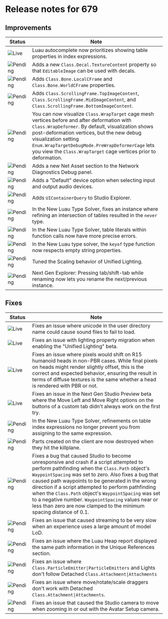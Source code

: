 # Release notes for 679

## Improvements

| Status | Note |
|--------|------|
| ![Live](https://img.shields.io/badge/Live-009E57?style=flat)  | Luau autocomplete now prioritizes showing table properties in index expressions. |
| ![Pending](https://img.shields.io/badge/Pending-DEA517?style=flat)  | Adds a new `Class.Decal.TextureContent` property so that `EditableImage` can be used with decals.  |
| ![Pending](https://img.shields.io/badge/Pending-DEA517?style=flat)  | Adds `Class.Bone.LocalCFrame` and `Class.Bone.WorldCFrame` properties. |
| ![Pending](https://img.shields.io/badge/Pending-DEA517?style=flat)  | Adds `Class.ScrollingFrame.TopImageContent`, `Class.ScrollingFrame.MidImageContent`, and `Class.ScrollingFrame.BottomImageContent`. |
| ![Pending](https://img.shields.io/badge/Pending-DEA517?style=flat)  | You can now visualize `Class.WrapTarget` cage mesh vertices before and after deformation with `Class.WrapDeformer`. By default, visualization shows post-deformation vertices, but the new debug visualization setting `Enum.WrapTargetDebugMode.PreWrapDeformerCage` lets you view the `Class.WrapTarget` cage vertices prior to deformation. |
| ![Pending](https://img.shields.io/badge/Pending-DEA517?style=flat)  | Adds a new Net Asset section to the Network Diagnostics Debug panel. |
| ![Pending](https://img.shields.io/badge/Pending-DEA517?style=flat)  | Adds a "Default" device option when selecting input and output audio devices. |
| ![Pending](https://img.shields.io/badge/Pending-DEA517?style=flat)  | Adds `UIContainerQuery` to Studio Explorer. |
| ![Pending](https://img.shields.io/badge/Pending-DEA517?style=flat)  | In the New Luau Type Solver, fixes an instance where refining an intersection of tables resulted in the `never` type. |
| ![Pending](https://img.shields.io/badge/Pending-DEA517?style=flat)  | In the New Luau Type Solver, table literals within function calls now have more precise errors. |
| ![Pending](https://img.shields.io/badge/Pending-DEA517?style=flat)  | In the New Luau type solver, the `keyof` type function now respects empty string properties. |
| ![Pending](https://img.shields.io/badge/Pending-DEA517?style=flat)  | Tuned the Scaling behavior of Unified Lighting. |
| ![Pending](https://img.shields.io/badge/Pending-DEA517?style=flat)  | Next Gen Explorer: Pressing tab/shift-tab while renaming now lets you rename the next/previous instance. |
## Fixes

| Status | Note |
|--------|------|
| ![Live](https://img.shields.io/badge/Live-009E57?style=flat)  | Fixes an issue where unicode in the user directory name could cause sound files to fail to load. |
| ![Live](https://img.shields.io/badge/Live-009E57?style=flat)  | Fixes an issue with lighting property migration when enabling the "Unified Lighting" beta. |
| ![Live](https://img.shields.io/badge/Live-009E57?style=flat)  | Fixes an issue where pixels would shift on R15 humanoid heads in non-PBR cases. While final pixels on heads might render slightly offset, this is the correct and expected behavior, ensuring the result in terms of diffuse textures is the same whether a head is rendered with PBR or not. |
| ![Live](https://img.shields.io/badge/Live-009E57?style=flat)  | Fixes an issue in the Next Gen Studio Preview beta where the Move Left and Move Right options on the buttons of a custom tab didn't always work on the first try. |
| ![Pending](https://img.shields.io/badge/Pending-DEA517?style=flat)  | In the New Luau Type Solver, refinements on table index expressions no longer prevent you from assigning to the same expression. |
| ![Pending](https://img.shields.io/badge/Pending-DEA517?style=flat)  | Parts created on the client are now destroyed when they hit the killplane. |
| ![Pending](https://img.shields.io/badge/Pending-DEA517?style=flat)  | Fixes a bug that caused Studio to become unresponsive and crash if a script attempted to perform pathfinding when the `Class.Path` object's `WaypointSpacing` was set to zero. Also fixes a bug that caused path waypoints to be generated in the wrong direction if a script attempted to perform pathfinding when the `Class.Path` object's `WaypointSpacing` was set to a negative number. `WaypointSpacing` values near or less than zero are now clamped to the minimum spacing distance of 0.1. |
| ![Pending](https://img.shields.io/badge/Pending-DEA517?style=flat)  | Fixes an issue that caused streaming to be very slow when an experience uses a large amount of model LoD. |
| ![Pending](https://img.shields.io/badge/Pending-DEA517?style=flat)  | Fixes an issue where the Luau Heap report displayed the same path information in the Unique References section. |
| ![Pending](https://img.shields.io/badge/Pending-DEA517?style=flat)  | Fixes an issue where `Class.ParticleEmitter\|ParticleEmitters` and Lights don't follow Detached `Class.Attachment\|Attachments` |
| ![Pending](https://img.shields.io/badge/Pending-DEA517?style=flat)  | Fixes an issue where move/rotate/scale draggers don't work with Detached `Class.Attachment\|Attachments`. |
| ![Pending](https://img.shields.io/badge/Pending-DEA517?style=flat)  | Fixes an issue that caused the Studio camera to move when zooming in or out with the Avatar Setup camera. |
